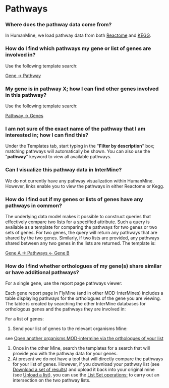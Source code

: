 # Pathways

### Where does the pathway data come from?

In HumanMine, we load pathway data from both [Reactome](http://www.reactome.org/) and [KEGG](http://www.genome.jp/kegg/). 

### How do I find which pathways my gene or list of genes are involved in?

Use the following template search:

[Gene → Pathway](http://bluegenes-alpha.apps.intermine.org/humanmine/templates/Gene_Pathway)

### My gene is in pathway X; how I can find other genes involved in this pathway?

Use the following template search:

[Pathway → Genes](http://bluegenes-alpha.apps.intermine.org/humanmine/templates/PathwayGenes)

### I am not sure of the exact name of the pathway that I am interested in; how I can find this?

Under the Templates tab, start typing in the "**Filter by description**" box; matching pathways will automatically be shown. You can also use the "**pathway**" keyword to view all available pathways. 

### Can I visualize this pathway data in InterMine?

We do not currently have any pathway visualization within HumanMine. However, links enable you to view the pathways in either Reactome or Kegg.

### How do I find out if my genes or lists of genes have any pathways in common?

The underlying data model makes it possible to construct queries that effectively compare two lists for a specified attribute. Such a query is available as a template for comparing the pathways for two genes or two sets of genes. For two genes, the query will return any pathways that are shared by the two genes. Similarly, if two lists are provided, any pathways shared between any two genes in the lists are returned. The template is:

[Gene A → Pathways ← Gene B](http://www.flymine.org/query/template.do?name=ListPathway&scope=all)

### How do I find whether orthologues of my gene\(s\) share similar or have additional pathways?

For a single gene, use the report page pathways viewer:

Each gene report page in FlyMine \(and in other MOD-InterMines\) includes a table displaying pathways for the orthologues of the gene you are viewing. The table is created by searching the other InterMine databases for orthologous genes and the pathways they are involved in:

For a list of genes:

1. Send your list of genes to the relevant organisms Mine:

see [Open another organisms MOD-intermine via the orthologues of your list](https://flymine.readthedocs.io/en/latest/lists/analysis/Documentationlistanalysispages.html#listanalysisjumptomine)

1. Once in the other Mine, search the templates for a search that will provide you with the pathway data for your genes.
2. At present we do not have a tool that will directly compare the pathways for your list of genes. However, if you download your pathway list \(see [Download a set of results](https://flymine.readthedocs.io/en/latest/results-tables/Documentationresultstables.html#resultsdownload)\) and upload it back into your original mine \(see [Upload a list](https://flymine.readthedocs.io/en/latest/lists/upload/Documentationlistupload.html#listupload)\), you can use the [List Set operations:](https://flymine.readthedocs.io/en/latest/lists/overview/Documentationlists.html#listsetoperations) to carry out an intersection on the two pathway lists. 

